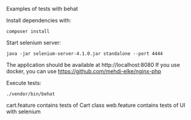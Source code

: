 Examples of tests with behat

Install dependencies with:
```
composer install
```

Start selenium server:
```
java -jar selenium-server-4.1.0.jar standalone --port 4444
```

The application should be available at http://localhost:8080
If you use docker, you can use https://github.com/mehdi-elke/nginx-php


Execute tests:
```
./vendor/bin/behat
```


cart.feature contains tests of Cart class
web.feature contains tests of UI with selenium
